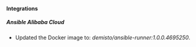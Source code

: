 
#### Integrations

##### Ansible Alibaba Cloud

- Updated the Docker image to: *demisto/ansible-runner:1.0.0.4695250*.

